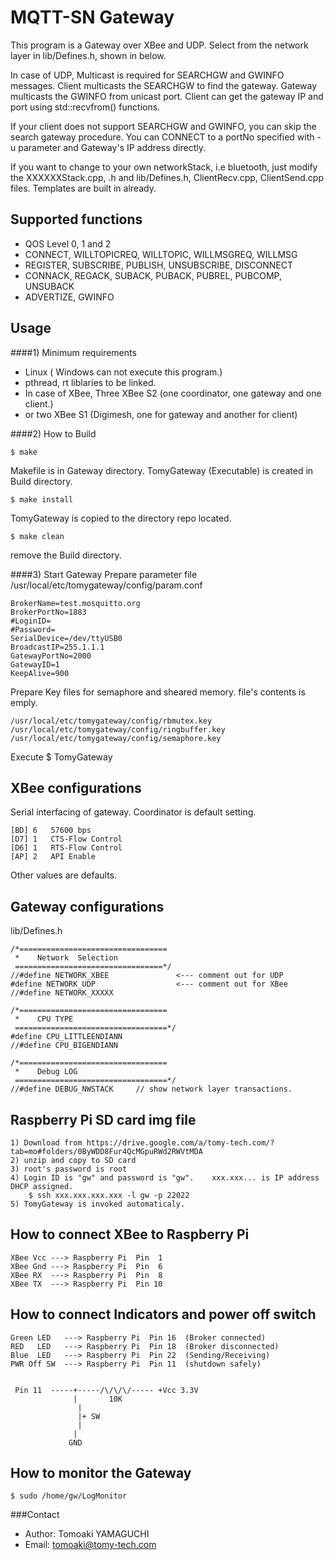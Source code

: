 MQTT-SN Gateway
======
This program is a Gateway over XBee and UDP.
Select from the network layer in lib/Defines.h, shown in below.

In case of UDP, Multicast is required for SEARCHGW and GWINFO messages.
Client multicasts the SEARCHGW to find the gateway.
Gateway multicasts the GWINFO from unicast port.
Client can get the gateway IP and port using std::recvfrom() functions.

If your client does not support SEARCHGW and GWINFO, you can skip the search gateway procedure.
You can CONNECT to a portNo specified with -u parameter and Gateway's IP address directly.

If you want to change to your own networkStack, i.e bluetooth, just modify the XXXXXXStack.cpp, .h
and lib/Defines.h, ClientRecv.cpp, ClientSend.cpp files.  Templates are built in already.

Supported functions
-------------------

*  QOS Level 0, 1 and 2
*  CONNECT, WILLTOPICREQ, WILLTOPIC, WILLMSGREQ, WILLMSG
*  REGISTER, SUBSCRIBE, PUBLISH, UNSUBSCRIBE, DISCONNECT
*  CONNACK, REGACK, SUBACK, PUBACK, PUBREL, PUBCOMP, UNSUBACK
*  ADVERTIZE, GWINFO


Usage
------
####1) Minimum requirements
*  Linux  ( Windows can not execute this program.)
*  pthread, rt liblaries to be linked.
*  In case of XBee, Three XBee S2 (one coordinator, one gateway and one client.)
*  or two XBee S1 (Digimesh, one for gateway and another for client)

####2) How to Build

    $ make

  Makefile is in Gateway directory.
  TomyGateway (Executable) is created in Build directory.

    $ make install
  TomyGateway is copied to the directory repo located.

    $ make clean
  remove the Build directory.

####3)  Start Gateway
  Prepare parameter file   /usr/local/etc/tomygateway/config/param.conf

    BrokerName=test.mosquitto.org
    BrokerPortNo=1883
    #LoginID=
    #Password=
    SerialDevice=/dev/ttyUSB0
    BroadcastIP=255.1.1.1
    GatewayPortNo=2000
    GatewayID=1
    KeepAlive=900

  Prepare Key files for semaphore and sheared memory.  file's contents is emply.

    /usr/local/etc/tomygateway/config/rbmutex.key
    /usr/local/etc/tomygateway/config/ringbuffer.key
    /usr/local/etc/tomygateway/config/semaphore.key

  Execute
        $ TomyGateway



XBee configurations
----------------------
  Serial interfacing  of gateway.
  Coordinator is default setting.

    [BD] 6   57600 bps
    [D7] 1   CTS-Flow Control
    [D6] 1   RTS-Flow Control
    [AP] 2   API Enable

  Other values are defaults.

Gateway configurations
----------------------
  lib/Defines.h

    /*=================================
     *    Network  Selection
     =================================*/
    //#define NETWORK_XBEE               <--- comment out for UDP
    #define NETWORK_UDP                  <--- comment out for XBee
    //#define NETWORK_XXXXX

    /*=================================
     *    CPU TYPE
     ==================================*/
    #define CPU_LITTLEENDIANN
    //#define CPU_BIGENDIANN

    /*=================================
     *    Debug LOG
     ==================================*/
    //#define DEBUG_NWSTACK     // show network layer transactions.

Raspberry Pi SD card img file
----------------------

    1) Download from https://drive.google.com/a/tomy-tech.com/?tab=mo#folders/0ByWDD8Fur4QcMGpuRWd2RWVtMDA
    2) unzip and copy to SD card
    3) root's password is root
    4) Login ID is "gw" and password is "gw".    xxx.xxx... is IP address DHCP assigned.
        $ ssh xxx.xxx.xxx.xxx -l gw -p 22022
    5) TomyGateway is invoked automaticaly.



How to connect XBee to Raspberry Pi
----------------------
    XBee Vcc ---> Raspberry Pi  Pin  1
    XBee Gnd ---> Raspberry Pi  Pin  6
    XBee RX  ---> Raspberry Pi  Pin  8
    XBee TX  ---> Raspberry Pi  Pin 10


How to connect Indicators and power off switch
----------------------
    Green LED   ---> Raspberry Pi  Pin 16  (Broker connected)
    RED   LED   ---> Raspberry Pi  Pin 18  (Broker disconnected)
    Blue  LED   ---> Raspberry Pi  Pin 22  (Sending/Receiving)
    PWR Off SW  ---> Raspberry Pi  Pin 11  (shutdown safely)


     Pin 11  -----+-----/\/\/\/----- +Vcc 3.3V
                  |       10K
                   |
                   |+ SW
                   |
                  |
                 GND


How to monitor the Gateway
----------------------
    $ sudo /home/gw/LogMonitor



###Contact


* Author:    Tomoaki YAMAGUCHI
* Email:     tomoaki@tomy-tech.com





